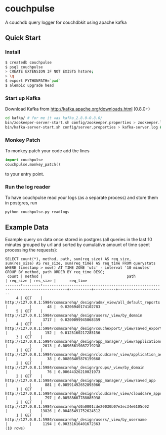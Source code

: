 # couchpulse

A couchdb query logger for couchdbkit using apache kafka


## Quick Start

### Install

```bash
$ createdb couchpulse
$ psql couchpulse
> CREATE EXTENSION IF NOT EXISTS hstore;
> \q
$ export PYTHONPATH=`pwd`
$ alembic upgrade head
```

### Start up Kafka

Download Kafka from http://kafka.apache.org/downloads.html (0.8.0+)

```bash
cd kafka/ # for me it was kafka_2.8.0-0.8.0/
bin/zookeeper-server-start.sh config/zookeeper.properties > zookeeper.log &
bin/kafka-server-start.sh config/server.properties > kafka-server.log &
```

### Monkey Patch

To monkey patch your code add the lines

```python
import couchpulse
couchpulse.monkey_patch()
```

to your entry point.


### Run the log reader

To have couchpulse read your logs (as a separate process) and store them in
postgres, run

```bash
python couchpulse.py readlogs
```

## Example Data

Example query on data once stored in postgres
(all queries in the last 10 minutes grouped by url and sorted by
cumulative amount of time spent processing the requests):

```
SELECT count(*), method, path, sum(req_size) AS req_size, sum(res_size) AS res_size, sum(req_time) AS req_time FROM querystats
WHERE timestamp > now() AT TIME ZONE 'utc' - interval '10 minutes' GROUP BY method, path ORDER BY req_time DESC;
 count | method |                                      path                                       | req_size | res_size |      req_time
-------+--------+---------------------------------------------------------------------------------+----------+----------+---------------------
     4 | GET    | http://127.0.0.1:5984/commcarehq/_design/adm/_view/all_default_reports          |          |       48 |  0.0206940174102783
     5 | GET    | http://127.0.0.1:5984/commcarehq/_design/users/_view/by_domain                  |          |     3717 |  0.0200099945068359
     4 | GET    | http://127.0.0.1:5984/commcarehq/_design/couchexport/_view/saved_export_schemas |          |      152 |  0.0125160217285156
     3 | GET    | http://127.0.0.1:5984/commcarehq/_design/app_manager/_view/applications_brief   |          |     2613 | 0.00965619087219238
     1 | GET    | http://127.0.0.1:5984/commcarehq/_design/cloudcare/_view/application_access     |          |       38 | 0.00808405876159668
     2 | GET    | http://127.0.0.1:5984/commcarehq/_design/groups/_view/by_domain                 |          |       76 | 0.00644326210021973
     2 | GET    | http://127.0.0.1:5984/commcarehq/_design/app_manager/_view/saved_app            |          |      881 | 0.00591492652893066
     1 | GET    | http://127.0.0.1:5984/commcarehq/_design/cloudcare/_view/cloudcare_apps         |          |      797 | 0.00588607788085938
     2 | GET    | http://127.0.0.1:5984/commcarehq/d0a0001cde20030b07e3ec34e6105c02               |          |    13826 | 0.00485491752624512
     1 | GET    | http://127.0.0.1:5984/commcarehq/_design/users/_view/by_username                |          |     1194 | 0.00331616401672363
(10 rows)

```
